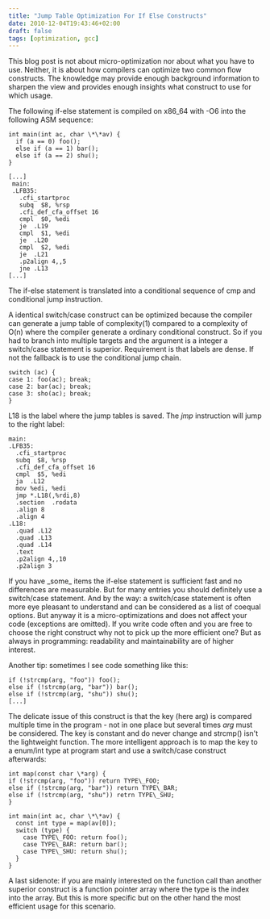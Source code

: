 ```yaml
---
title: "Jump Table Optimization For If Else Constructs"
date: 2010-12-04T19:43:46+02:00
draft: false
tags: [optimization, gcc]
---
```


This blog post is not about micro-optimization nor about what you have to use.
Neither, it is about how compilers can optimize two common flow constructs. The
knowledge may provide enough background information to sharpen the view and
provides enough insights what construct to use for which usage.


The following if-else statement is compiled on x86\_64 with -O6 into the following ASM sequence:



```
int main(int ac, char \*\*av) {
  if (a == 0) foo();
  else if (a == 1) bar();
  else if (a == 2) shu();
}

```


```
[...]
 main:
 .LFB35:
   .cfi_startproc
   subq  $8, %rsp
   .cfi_def_cfa_offset 16
   cmpl  $0, %edi
   je  .L19
   cmpl  $1, %edi
   je  .L20
   cmpl  $2, %edi
   je  .L21
   .p2align 4,,5
   jne .L13
[...]

```

The if-else statement is translated into a conditional sequence of cmp and
conditional jump instruction.


A identical switch/case construct can be optimized because the compiler
can generate a jump table of complexity(1) compared to a complexity of
O(n) where the compiler generate a ordinary conditional construct. So if
you had to branch into multiple targets and the argument is a integer a
switch/case statement is superior. Requirement is that labels are dense. If not
the fallback is to use the conditional jump chain.



```
switch (ac) {
case 1: foo(ac); break;
case 2: bar(ac); break;
case 3: sho(ac); break;
}

```

L18 is the label where the jump tables is saved. The *jmp* instruction will
jump to the right label:



```
main:
.LFB35:
  .cfi_startproc
  subq  $8, %rsp
  .cfi_def_cfa_offset 16
  cmpl  $5, %edi
  ja  .L12
  mov %edi, %edi
  jmp *.L18(,%rdi,8)
  .section  .rodata
  .align 8
  .align 4
.L18:
  .quad .L12
  .quad .L13
  .quad .L14
  .text
  .p2align 4,,10
  .p2align 3

```

If you have \_some\_ items the if-else statement is sufficient fast and no
differences are measurable. But for many entries you should definitely use a
switch/case statement. And by the way: a switch/case statement is often more
eye pleasant to understand and can be considered as a list of coequal options.
But anyway it is a micro-optimizations and does not affect your code
(exceptions are omitted). If you write code often and you are free to
choose the right construct why not to pick up the more efficient one? But as
always in programming: readability and maintainability are of higher interest.


Another tip: sometimes I see code something like this:



```
if (!strcmp(arg, "foo")) foo();
else if (!strcmp(arg, "bar")) bar();
else if (!strcmp(arg, "shu")) shu();
[...]

```

The delicate issue of this construct is that the key (here arg) is compared
multiple time in the program - not in one place but several times *arg* must be
considered. The key is constant and do never change and strcmp() isn't the
lightweight function. The more intelligent approach is to map the key to a
enum/int type at program start and use a switch/case construct afterwards:



```
int map(const char \*arg) {
if (!strcmp(arg, "foo")) return TYPE\_FOO;
else if (!strcmp(arg, "bar")) return TYPE\_BAR;
else if (!strcmp(arg, "shu")) retrn TYPE\_SHU;
}

int main(int ac, char \*\*av) {
  const int type = map(av[0]);
  switch (type) {
    case TYPE\_FOO: return foo();
    case TYPE\_BAR: return bar();
    case TYPE\_SHU: return shu();
  }
}

```

A last sidenote: if you are mainly interested on the function call than another
superior construct is a function pointer array where the type is the index into
the array. But this is more specific but on the other hand the most efficient
usage for this scenario.


